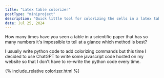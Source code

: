 ```yaml
---
title: "Latex table colorizer"
postType: "miniproject"
description: "Quick little tool for colorizing the cells in a latex table like a heatmap."
date: Jul 25, 2024
---
```


How many times have you seen a table in a scientific paper that has so many numbers it's impossible to tell at a glance which method is best?

I usually write python code to add colorizing commands but this time I decided to use ChatGPT to write some javascript code hosted on my website so that I don't have to re-write the python code every time.

<!-- Include colorizer.html -->
{% include_relative colorizer.html %}
